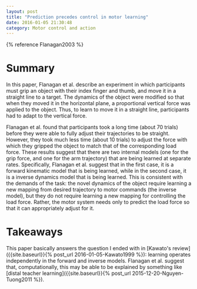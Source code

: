 ```yaml
---
layout: post
title: "Prediction precedes control in motor learning"
date: 2016-01-05 21:30:48
category: Motor control and action
---
```


{% reference Flanagan2003 %}

# Summary

In this paper, Flanagan et al. describe an experiment in which participants must grip an object with their index finger and thumb, and move it in a straight line to a target. The dynamics of the object were modified so that when they moved it in the horizontal plane, a proportional vertical force was applied to the object. Thus, to learn to move it in a straight line, participants had to adapt to the vertical force.

Flanagan et al. found that participants took a long time (about 70 trials) before they were able to fully adjust their trajectories to be straight. However, they took much less time (about 10 trials) to adjust the force with which they gripped the object to match that of the corresponding load force. These results suggest that there are two internal models (one for the grip force, and one for the arm trajectory) that are being learned at separate rates. Specifically, Flanagan et al. suggest that in the first case, it is a forward kinematic model that is being learned, while in the second case, it is a inverse dynamics model that is being learned. This is consistent with the demands of the task: the novel dynamics of the object require learning a new mapping from desired trajectory to motor commands (the inverse model), but they do not require learning a new mapping for controlling the load force. Rather, the motor system needs only to predict the load force so that it can appropriately adjust for it.

# Takeaways

This paper basically answers the question I ended with in [Kawato's review]({{site.baseurl}}{% post_url 2016-01-05-Kawato1999 %}): learning operates independently in the forward and inverse models. Flanagan et al. suggest that, computationally, this may be able to be explained by something like [distal teacher learning]({{site.baseurl}}{% post_url 2015-12-20-Nguyen-Tuong2011 %}).

